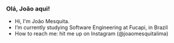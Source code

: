 ### Olá, João aqui! 

- Hi, I'm João Mesquita. 
- I’m currently studying Software Engineering at Fucapi, in Brazil
-  How to reach me: hit me up on Instagram (@joaomesquitalima)


  


  
 
 
 

